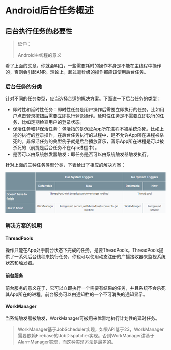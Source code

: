 # Android后台任务概述

## 后台执行任务的必要性

> 延伸：
>
> Android主线程的意义
>

看了上面的文章，你就会明白，一些需要耗时的操作本身是不能在主线程中操作的，否则会引起ANR。理论上，超过毫秒级的操作都应该使用后台任务。

### 后台任务的分类

针对不同的任务类型，应当选择合适的解决方案。下面说一下后台任务的类型：

* 即时性和延时性任务：即时性任务是用户操作后需要立即执行的任务，比如用户点击登录按钮后需要立即执行登录操作。延时性任务是不需要立即执行的任务，比如定期检查用户的登录状态。
* 保活任务和非保活任务：包活指的是保证App所在进程不被系统杀死。比如上述的执行的登录操作，在后台任务执行的过程中，是不允许App所在进程被杀死的。非保活任务的典型例子就是后台播放音乐，音乐App所在进程是可以被杀死的（前提是后台任务不在App进程中）。
* 是否可以由系统触发器触发：即任务是否可以由系统触发器触发执行。

针对上面的三种任务类型分类，下表给出了相应的解决方案：

![](res\how_to_choose_bt.png)

### 解决方案的说明

#### ThreadPools

操作只能在App处于前台状态下完成的任务，是要TheadPools。ThreadPools提供了一系列后台线程来执行任务，你也可以使用动态注册的广播接收器来监视系统状态和触发器。

#### 前台服务

前台服务的意义在于，它可以立即执行一个需要有结果的任务，并且系统不会杀死其App所在的进程。前台服务可以由通知栏的一个不可消失的通知显示。

#### WorkManager

当系统触发器被触发，WorkManager可被用来优雅地执行计划性的延时任务。

> WorkManager基于JobScheduler实现，如果API低于23，WorkManager需要依赖Firebase的JobDispatcher实现。否则WorkManager讲基于AlarmManager实现，而这种实现方法是最差的。
